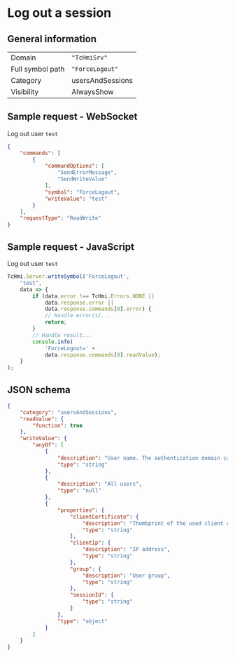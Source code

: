 # Log out a session

## General information

|  |  |
| - | - |
| Domain | `"TcHmiSrv"` |
| Full symbol path | `"ForceLogout"` |
| Category | usersAndSessions |
| Visibility | AlwaysShow |

## Sample request - WebSocket

Log out user `test`
```json
{
    "commands": [
        {
            "commandOptions": [
                "SendErrorMessage",
                "SendWriteValue"
            ],
            "symbol": "ForceLogout",
            "writeValue": "test"
        }
    ],
    "requestType": "ReadWrite"
}
```

## Sample request - JavaScript

Log out user `test`
```javascript
TcHmi.Server.writeSymbol('ForceLogout',
    "test",
    data => {
        if (data.error !== TcHmi.Errors.NONE ||
            data.response.error ||
            data.response.commands[0].error) {
            // Handle error(s)...
            return;
        }
        // Handle result...
        console.info(
            'ForceLogout=' +
            data.response.commands[0].readValue);
    }
);
```

## JSON schema

```json
{
    "category": "usersAndSessions",
    "readValue": {
        "function": true
    },
    "writeValue": {
        "anyOf": [
            {
                "description": "User name. The authentication domain can be specified by using 'Domain::UserName'. If no domain is specified all users with the given name will be logged out.",
                "type": "string"
            },
            {
                "description": "All users",
                "type": "null"
            },
            {
                "properties": {
                    "clientCertificate": {
                        "description": "Thumbprint of the used client certificate",
                        "type": "string"
                    },
                    "clientIp": {
                        "description": "IP address",
                        "type": "string"
                    },
                    "group": {
                        "description": "User group",
                        "type": "string"
                    },
                    "sessionId": {
                        "type": "string"
                    }
                },
                "type": "object"
            }
        ]
    }
}
```
